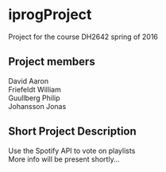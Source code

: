 # iprogProject
Project for the course DH2642 
spring of 2016

## Project members
David     Aaron <br>
Friefeldt William <br>
Guullberg Philip <br>
Johansson Jonas

## Short Project Description
Use the Spotify API to vote on playlists
<br>More info will be present shortly...


